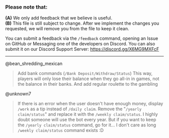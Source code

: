 ### Please note that:
**(A)** We only add feedback that we believe is useful.<br>
**(B)** This file is still subject to change. After we implement the changes you requested, we will remove you from the file to keep it clean.

You can submit a feedback via the `/feedback` command, opening an Issue on GitHub or Messaging one of the developers on Discord. You can also submit it on our Discord Support Server: https://discord.gg/X6MG9MXFcF

---

@bean_shredding_mexican
> Add bank commands (`/Bank Deposit/Withdraw/Status`)
> This way, players will only lose their balance when they go all-in in games, not the balance in their banks.
> And add regular roulette to the gambling

@unknown7
> If there is an error when the user doesn't have enough money, display `/work` as a tip instead of `/daily claim`.
> Remove the "`/yearly claim/status`" and replace it with the `/weekly claim/status`. I highly doubt someone will use the bot every year. But if you want to keep the `/yearly claim/status` command, go for it... I don't care as long `/weekly claim/status` command exists :D